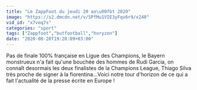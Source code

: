 ```yaml
---
title: "Le ZappFoot du jeudi 20 ao\u00fbt 2020"
image: "https://s2.dmcdn.net/v/SPfMu1VIE3yFqv6r9/x240"
vid_id: "x7voq7s"
categories: "sport"
tags: ["Zappfoot","butfootball","horyzon"]
date: "2020-08-28T19:20:09+03:00"
---
```

Pas de finale 100% française en Ligue des Champions, le Bayern monstrueux n'a fait qu'une bouchée des hommes de Rudi Garcia, on connaît desormais les deux finalistes de la Champions League, Thiago Silva très proche de signer à la fiorentina...Voici notre tour d'horizon de ce qui a fait l'actualité de la presse écrite en Europe !

